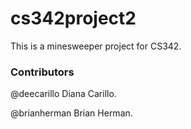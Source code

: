 cs342project2
=============
This is a minesweeper project for CS342.

### Contributors
@deecarillo Diana Carillo.

@brianherman Brian Herman.
